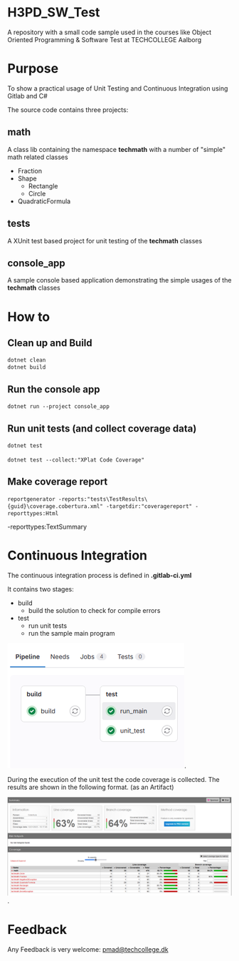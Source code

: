 # H3PD_SW_Test

A repository with a small code sample used in the courses like Object Oriented Programming & Software Test at TECHCOLLEGE Aalborg


# Purpose

To show a practical usage of Unit Testing and Continuous Integration using Gitlab and C#


The source code contains three projects:

## math

A class lib containing the namespace **techmath** with a number of "simple" math related classes

* Fraction
* Shape
	* Rectangle
	* Circle
* QuadraticFormula

## tests

A XUnit test based project for unit testing of the **techmath** classes

## console_app

A sample console based application demonstrating the simple usages of the **techmath** classes


# How to

## Clean up and Build

```
dotnet clean
dotnet build
```

## Run the console app

```
dotnet run --project console_app
```

## Run unit tests (and collect coverage data)

```
dotnet test

dotnet test --collect:"XPlat Code Coverage"
```

## Make coverage report


```
reportgenerator -reports:"tests\TestResults\{guid}\coverage.cobertura.xml" -targetdir:"coveragereport" -reporttypes:Html
```

-reporttypes:TextSummary

# Continuous Integration

The continuous integration process is defined in **.gitlab-ci.yml**

It contains two stages:

* build
	- build the solution to check for compile errors
* test
	- run unit tests
	- run the sample main program

![Pipelines](pipelines.png "Gitlab Pipelines in this project").


During the execution of the unit test the code coverage is collected. The results are shown in the following format. (as an Artifact)

![Code Coverage](coverage.png "Code coverage of the unit tests").


# Feedback

Any Feedback is very welcome: pmad@techcollege.dk

